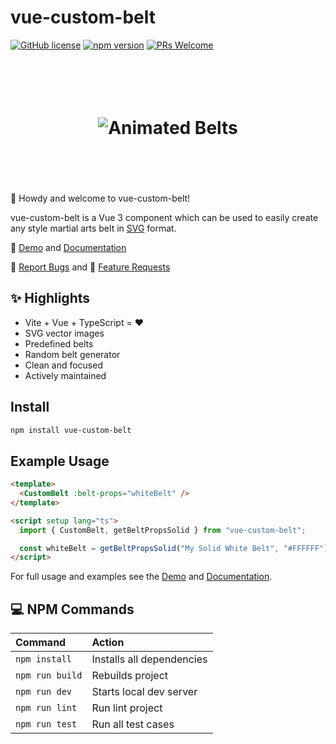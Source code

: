# vue-custom-belt

[![GitHub license](https://img.shields.io/badge/license-MIT-blue.svg)](https://github.com/jeffholst/vue-custom-belt/blob/main/LICENSE.md) [![npm version](https://img.shields.io/npm/v/vue-custom-belt)](https://www.npmjs.com/package/vue-custom-belt) [![PRs Welcome](https://img.shields.io/badge/PRs-welcome-brightgreen.svg)](https://github.com/jeffholst/custom-belt/pulls)

<h1 align="center">
 <br>
 <br>
  <img src="https://jeffholst.github.io/custom-belt/belts-animated.gif" alt="Animated Belts">
 <br>
 <br>
 <br>
</h1>

👋 Howdy and welcome to vue-custom-belt!

vue-custom-belt is a Vue 3 component which can be used to easily create any style martial arts belt in [SVG](https://en.wikipedia.org/wiki/SVG) format.

👀 [Demo](https://jeffholst.github.io/custom-belt/demo) and [Documentation](https://jeffholst.github.io/custom-belt/introduction/what-is-custom-belt.html)

🐞 [Report Bugs](https://github.com/jeffholst/custom-belt/issues/new?assignees=&labels=bug%3A+pending+triage&projects=&template=bug_report.yml) and 🚀 [Feature Requests](https://github.com/jeffholst/custom-belt/issues/new?assignees=&labels=&projects=&template=feature_request.yml)

## ✨ Highlights

- Vite + Vue + TypeScript = ❤️
- SVG vector images
- Predefined belts
- Random belt generator
- Clean and focused
- Actively maintained

## Install

```sh
npm install vue-custom-belt
```

## Example Usage

```html
<template>
  <CustomBelt :belt-props="whiteBelt" />
</template>

<script setup lang="ts">
  import { CustomBelt, getBeltPropsSolid } from "vue-custom-belt";

  const whiteBelt = getBeltPropsSolid("My Solid White Belt", "#FFFFFF");
</script>
```

For full usage and examples see the [Demo](https://jeffholst.github.io/custom-belt/demo) and [Documentation](https://jeffholst.github.io/custom-belt/introduction/what-is-custom-belt.html).

## 💻 NPM Commands

| Command         | Action                    |
| :-------------- | :------------------------ |
| `npm install`   | Installs all dependencies |
| `npm run build` | Rebuilds project          |
| `npm run dev`   | Starts local dev server   |
| `npm run lint`  | Run lint project          |
| `npm run test`  | Run all test cases        |

